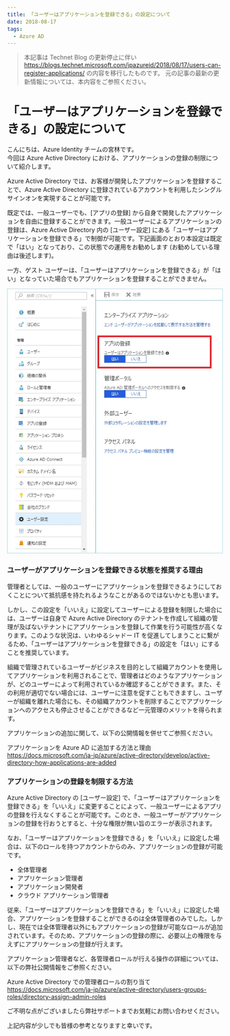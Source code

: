 ```yaml
---
title: 「ユーザーはアプリケーションを登録できる」の設定について
date: 2018-08-17
tags:
  - Azure AD
---
```


> 本記事は Technet Blog の更新停止に伴い https://blogs.technet.microsoft.com/jpazureid/2018/08/17/users-can-register-applications/ の内容を移行したものです。
> 元の記事の最新の更新情報については、本内容をご参照ください。

# 「ユーザーはアプリケーションを登録できる」の設定について

こんにちは、Azure Identity チームの宮林です。  
今回は Azure  Active Directory における、アプリケーションの登録の制限について紹介します。

Azure Active Directory では、お客様が開発したアプリケーションを登録することで、Azure Active Directory に登録されているアカウントを利用したシングルサインオンを実現することが可能です。  

既定では、一般ユーザーでも、[アプリの登録] から自身で開発したアプリケーションを自由に登録することができます。一般ユーザーによるアプリケーションの登録は、Azure  Active Directory 内の [ユーザー設定] にある「ユーザーはアプリケーションを登録できる」で制御が可能です。下記画面のとおり本設定は既定で「はい」となっており、この状態での運用をお勧めします (お勧めしている理由は後述します)。  

一方、ゲスト ユーザーは、「ユーザーはアプリケーションを登録できる」が「はい」となっていた場合でもアプリケーションを登録することができません。

![](./users-can-register-applications/Users-can-register-applications1.jpg)

### ユーザーがアプリケーションを登録できる状態を推奨する理由

管理者としては、一般のユーザーにアプリケーションを登録できるようにしておくことについて抵抗感を持たれるようなことがあるのではないかとも思います。 

しかし、この設定を「いいえ」に設定してユーザーによる登録を制限した場合には、ユーザーは自身で Azure Active Directory のテナントを作成して組織の管理が及ばないテナントにアプリケーションを登録して作業を行う可能性が高くなります。このような状況は、いわゆるシャドー IT を促進してしまうことに繋がるため、「ユーザーはアプリケーションを登録できる」の設定を「はい」にすることを推奨しています。

組織で管理されているユーザーがビジネスを目的として組織アカウントを使用してアプリケーションを利用されることで、管理者はどのようなアプリケーションが、どのユーザーによって利用されているか確認することができます。また、その利用が適切でない場合には、ユーザーに注意を促すこともできますし、ユーザーが組織を離れた場合にも、その組織アカウントを削除することでアプリケーションへのアクセスも停止させることができるなど一元管理のメリットを得られます。

アプリケーションの追加に関して、以下の公開情報を併せてご参照ください。

アプリケーションを Azure AD に追加する方法と理由  
https://docs.microsoft.com/ja-jp/azure/active-directory/develop/active-directory-how-applications-are-added

### アプリケーションの登録を制限する方法

Azure Active Directory の [ユーザー設定] で、「ユーザーはアプリケーションを登録できる」を「いいえ」に変更することによって、一般ユーザーによるアプリの登録を行えなくすることが可能です。このとき、一般ユーザーがアプリケーションの登録を行おうとすると、十分な権限が無い旨のエラーが表示されます。

なお、「ユーザーはアプリケーションを登録できる」を「いいえ」に設定した場合は、以下のロールを持つアカウントからのみ、アプリケーションの登録が可能です。

- 全体管理者
- アプリケーション管理者
- アプリケーション開発者
- クラウド アプリケーション管理者

従来、「ユーザーはアプリケーションを登録できる」を「いいえ」に設定した場合、アプリケーションを登録することができるのは全体管理者のみでした。しかし、現在では全体管理者以外にもアプリケーションの登録が可能なロールが追加されています。そのため、アプリケーションの登録の際に、必要以上の権限を与えずにアプリケーションの登録が行えます。

アプリケーション管理者など、各管理者ロールが行える操作の詳細については、以下の弊社公開情報をご参照ください。

Azure Active Directory での管理者ロールの割り当て  
https://docs.microsoft.com/ja-jp/azure/active-directory/users-groups-roles/directory-assign-admin-roles

ご不明な点がございましたら弊社サポートまでお気軽にお問い合わせください。

上記内容が少しでも皆様の参考となりますと幸いです。

